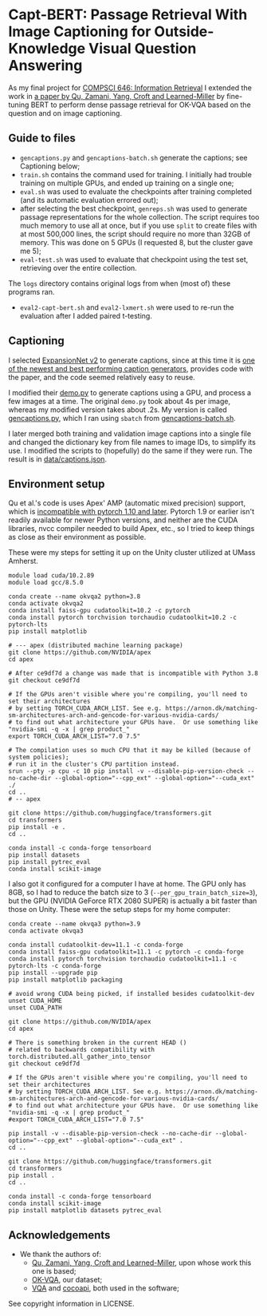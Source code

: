 # Capt-BERT: Passage Retrieval With Image Captioning for Outside-Knowledge Visual Question Answering

As my final project for [COMPSCI 646: Information Retrieval](https://groups.cs.umass.edu/zamani/compsci-646-information-retrieval-fall-2022/)
I extended the work in [a paper by Qu, Zamani, Yang, Croft and Learned-Miller](https://github.com/prdwb/okvqa-release) by fine-tuning BERT
to perform dense passage retrieval for OK-VQA based on the question and on image captioning.

## Guide to files
- `gencaptions.py` and `gencaptions-batch.sh` generate the captions; see Captioning below;
- `train.sh` contains the command used for training.  I initially had trouble training on multiple GPUs, and ended up training on a single one;
- `eval.sh` was used to evaluate the checkpoints after training completed (and its automatic evaluation errored out);
- after selecting the best checkpoint, `genreps.sh` was used to generate passage representations for the whole collection. The script requires too much memory to use all at once, but if you use `split` to create files with at most 500,000 lines, the script should require no more than 32GB of memory. This was done on 5 GPUs (I requested 8, but the cluster gave me 5);
- `eval-test.sh` was used to evaluate that checkpoint using the test set, retrieving over the entire collection.

The `logs` directory contains original logs from when (most of) these programs ran.

- `eval2-capt-bert.sh` and `eval2-lxmert.sh` were used to re-run the evaluation after I added paired t-testing.

## Captioning
I selected [ExpansionNet v2](https://github.com/jchenghu/expansionnet_v2) to generate captions,
since at this time it is [one of the newest and best performing caption generators](https://paperswithcode.com/sota/image-captioning-on-coco-captions),
provides code with the paper, and the code seemed relatively easy to reuse.

I modified their [demo.py](https://github.com/jchenghu/ExpansionNet_v2/blob/master/demo.py) to
generate captions using a GPU, and process a few images at a time.
The original `demo.py` took about 4s per image, whereas my modified version takes about .2s.
My version is called [gencaptions.py](gencaptions.py), which I ran using `sbatch` from [gencaptions-batch.sh](gencaptions-batch.sh).

I later merged both training and validation image captions into a single file and changed the dictionary key
from file names to image IDs, to simplify its use.
I modified the scripts to (hopefully) do the same if they were run.
The result is in [data/captions.json](data/captions.json).

## Environment setup
Qu et al.'s code is uses Apex' AMP (automatic mixed precision) support, which is
[incompatible with pytorch 1.10 and later](https://github.com/NVIDIA/apex/issues/1215).
Pytorch 1.9 or earlier isn't readily available for newer Python versions, and neither
are the CUDA libraries, nvcc compiler needed to build Apex, etc., so I tried to keep
things as close as their environment as possible.

These were my steps for setting it up on the Unity cluster utilized at UMass Amherst.
```
module load cuda/10.2.89
module load gcc/8.5.0

conda create --name okvqa2 python=3.8
conda activate okvqa2
conda install faiss-gpu cudatoolkit=10.2 -c pytorch
conda install pytorch torchvision torchaudio cudatoolkit=10.2 -c pytorch-lts
pip install matplotlib

# --- apex (distributed machine learning package)
git clone https://github.com/NVIDIA/apex
cd apex

# After ce9df7d a change was made that is incompatible with Python 3.8
git checkout ce9df7d

# If the GPUs aren't visible where you're compiling, you'll need to set their architectures
# by setting TORCH_CUDA_ARCH_LIST. See e.g. https://arnon.dk/matching-sm-architectures-arch-and-gencode-for-various-nvidia-cards/
# to find out what architecture your GPUs have.  Or use something like "nvidia-smi -q -x | grep product_"
export TORCH_CUDA_ARCH_LIST="7.0 7.5"

# The compilation uses so much CPU that it may be killed (because of system policies);
# run it in the cluster's CPU partition instead.
srun --pty -p cpu -c 10 pip install -v --disable-pip-version-check --no-cache-dir --global-option="--cpp_ext" --global-option="--cuda_ext" ./
cd ..
# -- apex

git clone https://github.com/huggingface/transformers.git
cd transformers
pip install -e .
cd ..

conda install -c conda-forge tensorboard
pip install datasets
pip install pytrec_eval
conda install scikit-image
```

I also got it configured for a computer I have at home.
The GPU only has 8GB, so I had to reduce the batch size to 3 (`--per_gpu_train_batch_size=3`), but the GPU (NVIDIA GeForce RTX 2080 SUPER)
is actually a bit faster than those on Unity.
These were the setup steps for my home computer:
```
conda create --name okvqa3 python=3.9
conda activate okvqa3

conda install cudatoolkit-dev=11.1 -c conda-forge
conda install faiss-gpu cudatoolkit=11.1 -c pytorch -c conda-forge
conda install pytorch torchvision torchaudio cudatoolkit=11.1 -c pytorch-lts -c conda-forge
pip install --upgrade pip
pip install matplotlib packaging

# avoid wrong CUDA being picked, if installed besides cudatoolkit-dev
unset CUDA_HOME
unset CUDA_PATH

git clone https://github.com/NVIDIA/apex
cd apex

# There is something broken in the current HEAD ()
# related to backwards compatibility with torch.distributed.all_gather_into_tensor
git checkout ce9df7d

# If the GPUs aren't visible where you're compiling, you'll need to set their architectures
# by setting TORCH_CUDA_ARCH_LIST. See e.g. https://arnon.dk/matching-sm-architectures-arch-and-gencode-for-various-nvidia-cards/
# to find out what architecture your GPUs have.  Or use something like "nvidia-smi -q -x | grep product_"
#export TORCH_CUDA_ARCH_LIST="7.0 7.5"

pip install -v --disable-pip-version-check --no-cache-dir --global-option="--cpp_ext" --global-option="--cuda_ext" .
cd ..

git clone https://github.com/huggingface/transformers.git
cd transformers
pip install .
cd ..

conda install -c conda-forge tensorboard
conda install scikit-image
pip install matplotlib datasets pytrec_eval
```

## Acknowledgements
* We thank the authors of:
    * [Qu, Zamani, Yang, Croft and Learned-Miller](https://github.com/prdwb/okvqa-release), upon whose work this one is based;
    * [OK-VQA](https://okvqa.allenai.org/index.html), our dataset;
    * [VQA](https://github.com/GT-Vision-Lab/VQA) and [cocoapi](https://github.com/cocodataset/cocoapi), both used in the software;

See copyright information in LICENSE.
